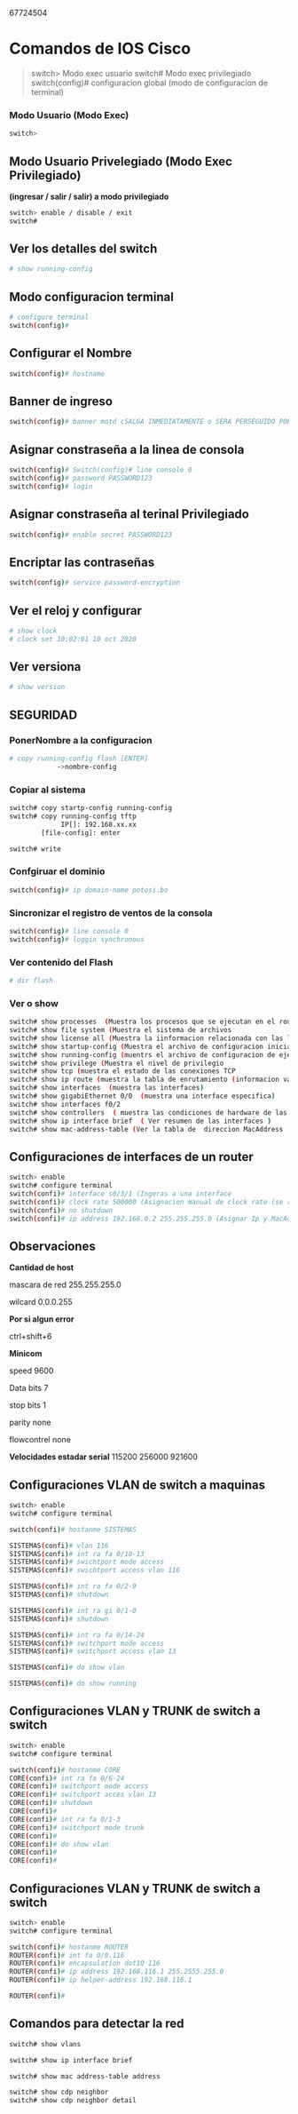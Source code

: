 67724504
# Comandos de IOS Cisco

> switch> Modo exec usuario
> switch# Modo exec privilegiado
> switch(config)#  configuracion global (modo de configuracion de terminal) 

### Modo Usuario (Modo Exec)

```bash
switch> 
```

## Modo Usuario Privelegiado (Modo Exec Privilegiado)

__(ingresar / salir / salir) a modo privilegiado__

```bash
switch> enable / disable / exit
switch# 
```

## Ver los detalles del switch

```bash
# show running-config
```

## Modo configuracion terminal

```bash
# configure terminal
switch(config)# 
```

## Configurar el Nombre
```bash
switch(config)# hostname
```

## Banner de ingreso
```bash
switch(config)# banner motd cSALGA INMEDIATAMENTE o SERA PERSEGUIDO POR LA LEYc
```

## Asignar constraseña a la linea de consola
```bash
switch(config)# Switch(config)# line console 0
switch(config)# password PASSWORD123
switch(config)# login
```

## Asignar constraseña al terinal Privilegiado
```bash
switch(config)# enable secret PASSWORD123
```

## Encriptar las contraseñas
```bash
switch(config)# service password-encryption
```

## Ver el reloj y configurar 
```bash
# show clock
# clock set 10:02:01 10 oct 2020
```

## Ver versiona
```bash
# show version
```


## SEGURIDAD 
### PonerNombre a la configuracion
```bash
# copy running-config flash [ENTER]
		    ->nombre-config
```

### Copiar al sistema
```bash
switch# copy startp-config running-config
switch# copy running-config tftp
			 IP[]: 192.168.xx.xx
		[file-config]: enter

switch# write
```


### Confgiruar el dominio
```bash
switch(config)# ip domain-name potosi.bo
```
### Sincronizar el registro de ventos de la consola
```bash
switch(config)# line console 0
switch(config)# loggin synchronous
```

### Ver contenido del Flash 
```bash
# dir flash
```

### Ver o show
```bash
switch# show processes  (Muestra los procesos que se ejecutan en el router)
switch# show file system (Muestra el sistema de archivos
switch# show license all (Muestra la iinformacion relacionada con las licencias del dispositivo
switch# show startup-config (Muestra el archivo de configuracion iniciasl (en caso de que exista)
switch# show running-config (muentrs el archivo de configuracion de ejecucion actual
switch# show privilege (Muestra el nivel de privilegio
switch# show tcp (muestra el estado de las conexiones TCP
switch# show ip route (muestra la tabla de enrutamiento (informacion valiosa)
switch# show interfaces  (muestra las interfaces)
switch# show gigabiEthernet 0/0  (muestra una interface especifica)
switch# show interfaces f0/2
switch# show controllers  ( muestra las condiciones de hardware de las interfaces )
switch# show ip interface brief  ( Ver resumen de las interfaces )
switch# show mac-address-table (Ver la tabla de  direccion MacAddress
```

## Configuraciones de interfaces de un router
```bash
switch> enable
switch# configure terminal
switch(confi)# interface s0/3/1 (Ingeras a una interface
switch(confi)# clock rate 500000 (Asignacion manual de clock rate (se realizo ya que la interfaz s0/3/1 es DCE 
switch(confi)# no shutdown
switch(confi)# ip address 192.168.0.2 255.255.255.0 (Asignar Ip y MacAdress
```

## Observaciones

__Cantidad de host__

mascara de red  255.255.255.0 

wilcard		0.0.0.255 


__Por si algun error__

ctrl+shift+6

__Minicom__

speed 9600

Data bits 7

stop bits 1

parity none

flowcontrel none

__Velocidades estadar serial__
115200
256000
921600


## Configuraciones VLAN de switch a maquinas
```bash
switch> enable
switch# configure terminal

switch(confi)# hostanme SISTEMAS

SISTEMAS(confi)# vlan 116
SISTEMAS(confi)# int ra fa 0/10-13
SISTEMAS(confi)# swichtport mode access
SISTEMAS(confi)# swichtport access vlan 116

SISTEMAS(confi)# int ra fa 0/2-9
SISTEMAS(confi)# shutdown

SISTEMAS(confi)# int ra gi 0/1-0
SISTEMAS(confi)# shutdown

SISTEMAS(confi)# int ra fa 0/14-24
SISTEMAS(confi)# switchport mode access
SISTEMAS(confi)# switchport access vlan 13

SISTEMAS(confi)# do show vlan

SISTEMAS(confi)# do show running
```


## Configuraciones VLAN y TRUNK de switch a switch
```bash
switch> enable
switch# configure terminal

switch(confi)# hostanme CORE
CORE(confi)# int ra fa 0/6-24
CORE(confi)# switchport mode access
CORE(confi)# switchport acces vlan 13
CORE(confi)# shutdown
CORE(confi)# 
CORE(confi)# int ra fa 0/1-3
CORE(confi)# switchport mode trunk
CORE(confi)# 
CORE(confi)# do show vlan
CORE(confi)# 
CORE(confi)# 
```


## Configuraciones VLAN y TRUNK de switch a switch
```bash
switch> enable
switch# configure terminal

switch(confi)# hostanme ROUTER
ROUTER(confi)# int fa 0/0.116
ROUTER(confi)# encapsulation dot1Q 116
ROUTER(confi)# ip address 192.168.116.1 255.2555.255.0
ROUTER(confi)# ip helper-address 192.168.116.1

ROUTER(confi)# 
```


## Comandos para detectar la red
```bash
switch# show vlans

switch# show ip interface brief

switch# show mac address-table address

switch# show cdp neighbor
switch# show cdp neighbor detail
```






